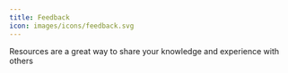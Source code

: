 ```yaml
---
title: Feedback
icon: images/icons/feedback.svg
---
```

Resources are a great way to share your knowledge and experience with others